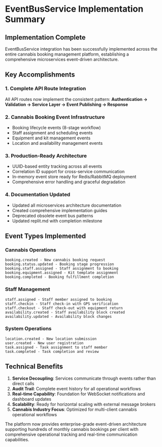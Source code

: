 # EventBusService Implementation Summary

## Implementation Complete

EventBusService integration has been successfully implemented across the entire cannabis booking management platform, establishing a comprehensive microservices event-driven architecture.

## Key Accomplishments

### 1. Complete API Route Integration
All API routes now implement the consistent pattern:
**Authentication → Validation → Service Layer → Event Publishing → Response**

### 2. Cannabis Booking Event Infrastructure
- Booking lifecycle events (8-stage workflow)
- Staff assignment and scheduling events
- Equipment and kit management events
- Location and availability management events

### 3. Production-Ready Architecture
- UUID-based entity tracking across all events
- Correlation ID support for cross-service communication
- In-memory event store ready for Redis/RabbitMQ deployment
- Comprehensive error handling and graceful degradation

### 4. Documentation Updated
- Updated all microservices architecture documentation
- Created comprehensive implementation guides
- Deprecated obsolete event bus patterns
- Updated replit.md with completion milestone

## Event Types Implemented

### Cannabis Operations
```
booking.created - New cannabis booking request
booking.status.updated - Booking stage progression
booking.staff.assigned - Staff assignment to booking
booking.equipment.assigned - Kit template assignment
booking.completed - Booking fulfillment completion
```

### Staff Management
```
staff.assigned - Staff member assigned to booking
staff.checkin - Staff check-in with GPS verification
staff.checkout - Staff check-out with equipment return
availability.created - Staff availability block created
availability.updated - Availability block changes
```

### System Operations
```
location.created - New location submission
user.created - New user registration
task.assigned - Task assignment to staff member
task.completed - Task completion and review
```

## Technical Benefits

1. **Service Decoupling**: Services communicate through events rather than direct calls
2. **Audit Trail**: Complete event history for all operational workflows
3. **Real-time Capability**: Foundation for WebSocket notifications and dashboard updates
4. **Scalability**: Ready for horizontal scaling with external message brokers
5. **Cannabis Industry Focus**: Optimized for multi-client cannabis operational workflows

The platform now provides enterprise-grade event-driven architecture supporting hundreds of monthly cannabis bookings per client with comprehensive operational tracking and real-time communication capabilities.